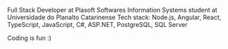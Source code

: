 Full Stack Developer at Plasoft Softwares
Information Systems student at Universidade do Planalto Catarinense
Tech stack: Node.js, Angular, React, TypeScript, JavaScript, C#, ASP.NET, PostgreSQL, SQL Server

Coding is fun :)
